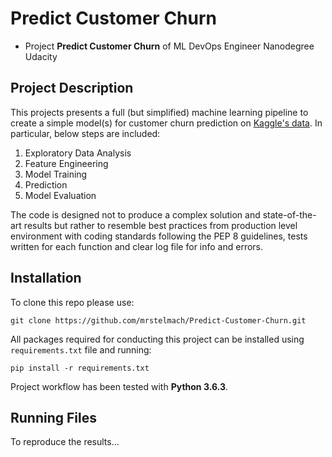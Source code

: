 # Predict Customer Churn

- Project **Predict Customer Churn** of ML DevOps Engineer Nanodegree Udacity

## Project Description
This projects presents a full (but simplified) machine learning pipeline to create a simple model(s) for customer churn prediction on [Kaggle's data](https://www.kaggle.com/sakshigoyal7/credit-card-customers?select=BankChurners.csv). In particular, below steps are included:

1. Exploratory Data Analysis
2. Feature Engineering
3. Model Training
4. Prediction
5. Model Evaluation

The code is designed not to produce a complex solution and state-of-the-art results but rather to resemble best practices from production level environment with coding standards following the PEP 8 guidelines, tests written for each function and clear log file for info and errors.

## Installation
To clone this repo please use:
```
git clone https://github.com/mrstelmach/Predict-Customer-Churn.git
```
All packages required for conducting this project can be installed using `requirements.txt` file and running:
```
pip install -r requirements.txt
```
Project workflow has been tested with **Python 3.6.3**.

## Running Files
To reproduce the results...
